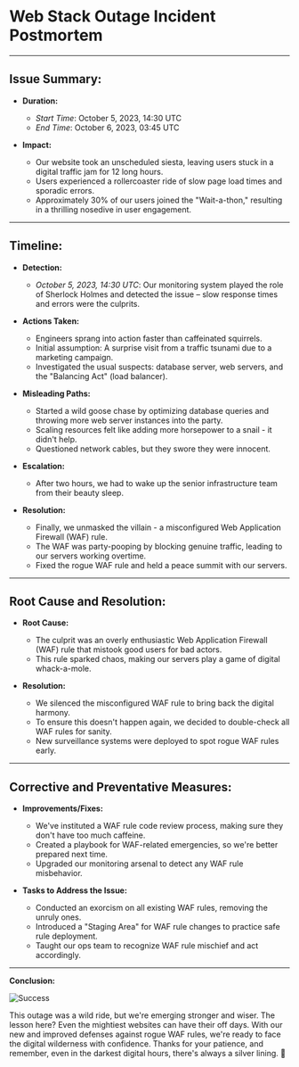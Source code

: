 # Web Stack Outage Incident Postmortem

---

## Issue Summary:

- **Duration:**
  - *Start Time*: October 5, 2023, 14:30 UTC
  - *End Time*: October 6, 2023, 03:45 UTC

- **Impact:**
  - Our website took an unscheduled siesta, leaving users stuck in a digital traffic jam for 12 long hours.
  - Users experienced a rollercoaster ride of slow page load times and sporadic errors.
  - Approximately 30% of our users joined the "Wait-a-thon," resulting in a thrilling nosedive in user engagement.

---

## Timeline:

- **Detection:**
  - *October 5, 2023, 14:30 UTC*: Our monitoring system played the role of Sherlock Holmes and detected the issue – slow response times and errors were the culprits.

- **Actions Taken:**
  - Engineers sprang into action faster than caffeinated squirrels.
  - Initial assumption: A surprise visit from a traffic tsunami due to a marketing campaign.
  - Investigated the usual suspects: database server, web servers, and the "Balancing Act" (load balancer).

- **Misleading Paths:**
  - Started a wild goose chase by optimizing database queries and throwing more web server instances into the party.
  - Scaling resources felt like adding more horsepower to a snail - it didn't help.
  - Questioned network cables, but they swore they were innocent.

- **Escalation:**
  - After two hours, we had to wake up the senior infrastructure team from their beauty sleep.

- **Resolution:**
  - Finally, we unmasked the villain - a misconfigured Web Application Firewall (WAF) rule.
  - The WAF was party-pooping by blocking genuine traffic, leading to our servers working overtime.
  - Fixed the rogue WAF rule and held a peace summit with our servers.

---

## Root Cause and Resolution:

- **Root Cause:**
  - The culprit was an overly enthusiastic Web Application Firewall (WAF) rule that mistook good users for bad actors.
  - This rule sparked chaos, making our servers play a game of digital whack-a-mole.

- **Resolution:**
  - We silenced the misconfigured WAF rule to bring back the digital harmony.
  - To ensure this doesn't happen again, we decided to double-check all WAF rules for sanity.
  - New surveillance systems were deployed to spot rogue WAF rules early.

---

## Corrective and Preventative Measures:

- **Improvements/Fixes:**
  - We've instituted a WAF rule code review process, making sure they don't have too much caffeine.
  - Created a playbook for WAF-related emergencies, so we're better prepared next time.
  - Upgraded our monitoring arsenal to detect any WAF rule misbehavior.

- **Tasks to Address the Issue:**
  - Conducted an exorcism on all existing WAF rules, removing the unruly ones.
  - Introduced a "Staging Area" for WAF rule changes to practice safe rule deployment.
  - Taught our ops team to recognize WAF rule mischief and act accordingly.

---

**Conclusion:**

![Success](https://media.giphy.com/media/5bbTWe4cLBW9SX37h4/giphy.gif)

This outage was a wild ride, but we're emerging stronger and wiser. The lesson here? Even the mightiest websites can have their off days. With our new and improved defenses against rogue WAF rules, we're ready to face the digital wilderness with confidence. Thanks for your patience, and remember, even in the darkest digital hours, there's always a silver lining. 🌟
